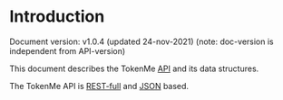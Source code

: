 # Introduction

Document version: <span class="mono"> v1.0.4 </span> (updated 24-nov-2021) (note: doc-version is independent from API-version)

This document describes the TokenMe [API](https://en.wikipedia.org/wiki/API) and its data structures.

The TokenMe API is [REST-full](https://en.wikipedia.org/wiki/Representational_state_transfer) and [JSON](https://en.wikipedia.org/wiki/JSON) based.
